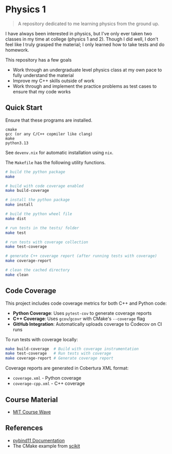 # Physics 1

> A repository dedicated to me learning physics from the ground up.

I have always been interested in physics, but I've only ever taken two classes
in my time at college (physics 1 and 2). Though I did well, I don't feel like I
truly grasped the material; I only learned how to take tests and do homework.

This repository has a few goals

- Work through an undergraduate level physics class at my own pace to fully
understand the material
- Improve my C++ skills outside of work
- Work through and implement the practice problems as test cases to ensure that
my code works

## Quick Start

Ensure that these programs are installed.

```text
cmake
gcc (or any C/C++ copmiler like clang)
make
python3.13
```

See `devenv.nix` for automatic installation using `nix`.

The `Makefile` has the following utility functions.

```bash
# build the python package
make 

# build with code coverage enabled
make build-coverage

# install the python package
make install

# build the python wheel file
make dist

# run tests in the tests/ folder
make test

# run tests with coverage collection
make test-coverage

# generate C++ coverage report (after running tests with coverage)
make coverage-report

# clean the cached directory
make clean
```

## Code Coverage

This project includes code coverage metrics for both C++ and Python code:

- **Python Coverage**: Uses `pytest-cov` to generate coverage reports
- **C++ Coverage**: Uses `gcov`/`gcovr` with CMake's `--coverage` flag
- **GitHub Integration**: Automatically uploads coverage to Codecov on CI runs

To run tests with coverage locally:
```bash
make build-coverage  # Build with coverage instrumentation
make test-coverage   # Run tests with coverage
make coverage-report # Generate coverage report
```

Coverage reports are generated in Cobertura XML format:
- `coverage.xml` - Python coverage
- `coverage-cpp.xml` - C++ coverage

## Course Material

- [MIT Course Wave](https://ocw.mit.edu/courses/8-01sc-classical-mechanics-fall-2016/)

## References

- [pybind11 Documentation](https://pybind11.readthedocs.io/en/stable/)
- The CMake example from [scikit](https://github.com/pybind/scikit_build_example)
